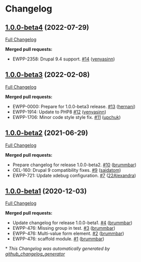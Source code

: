 # Changelog

## [1.0.0-beta4](https://github.com/openeuropa/multivalue_form_element/tree/1.0.0-beta4) (2022-07-29)

[Full Changelog](https://github.com/openeuropa/multivalue_form_element/compare/1.0.0-beta3...1.0.0-beta4)

**Merged pull requests:**

- EWPP-2358: Drupal 9.4 support. [\#14](https://github.com/openeuropa/multivalue_form_element/pull/14) ([yenyasinn](https://github.com/yenyasinn))

## [1.0.0-beta3](https://github.com/openeuropa/multivalue_form_element/tree/1.0.0-beta3) (2022-02-08)

[Full Changelog](https://github.com/openeuropa/multivalue_form_element/compare/1.0.0-beta2...1.0.0-beta3)

**Merged pull requests:**

- EWPP-0000: Prepare for 1.0.0-beta3 release. [\#13](https://github.com/openeuropa/multivalue_form_element/pull/13) ([hernani](https://github.com/hernani))
- EWPP-1914: Update to PHP8 [\#12](https://github.com/openeuropa/multivalue_form_element/pull/12) ([yenyasinn](https://github.com/yenyasinn))
- EWPP-1706: Minor code style style fix. [\#11](https://github.com/openeuropa/multivalue_form_element/pull/11) ([upchuk](https://github.com/upchuk))

## [1.0.0-beta2](https://github.com/openeuropa/multivalue_form_element/tree/1.0.0-beta2) (2021-06-29)

[Full Changelog](https://github.com/openeuropa/multivalue_form_element/compare/1.0.0-beta1...1.0.0-beta2)

**Merged pull requests:**

- Prepare changelog for release 1.0.0-beta2. [\#10](https://github.com/openeuropa/multivalue_form_element/pull/10) ([brummbar](https://github.com/brummbar))
- OEL-160: Drupal 9 compatibility fixes. [\#9](https://github.com/openeuropa/multivalue_form_element/pull/9) ([saidatom](https://github.com/saidatom))
- EWPP-721: Update xdebug configuration. [\#7](https://github.com/openeuropa/multivalue_form_element/pull/7) ([22Alexandra](https://github.com/22Alexandra))

## [1.0.0-beta1](https://github.com/openeuropa/multivalue_form_element/tree/1.0.0-beta1) (2020-12-03)

[Full Changelog](https://github.com/openeuropa/multivalue_form_element/compare/ab4bcf563665e179df160920a4acfae7c97096cb...1.0.0-beta1)

**Merged pull requests:**

- Update changelog for release 1.0.0-beta1. [\#4](https://github.com/openeuropa/multivalue_form_element/pull/4) ([brummbar](https://github.com/brummbar))
- EWPP-476: Missing group in test. [\#3](https://github.com/openeuropa/multivalue_form_element/pull/3) ([brummbar](https://github.com/brummbar))
- EWPP-476: Multi-value form element. [\#2](https://github.com/openeuropa/multivalue_form_element/pull/2) ([brummbar](https://github.com/brummbar))
- EWPP-476: scaffold module. [\#1](https://github.com/openeuropa/multivalue_form_element/pull/1) ([brummbar](https://github.com/brummbar))



\* *This Changelog was automatically generated by [github_changelog_generator](https://github.com/github-changelog-generator/github-changelog-generator)*
